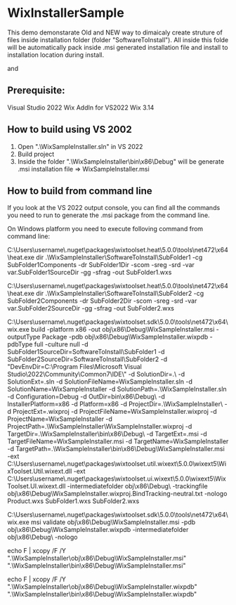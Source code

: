 # WixInstallerSample

This demo demonstarate Old and NEW way to dimaicaly create struture of files inside installation folder (folder "SoftwareToInstall"). All inside this folde will be automatically pack inside .msi generated installation file and install to installation location during install.

<!-- OK - Old way to get content of folders -->
<Target Name="PreBuild" BeforeTargets="PreBuildEvent">
    <Exec Command="&quot;C:\Program Files (x86)\WiX Toolset v5.0\bin\x86\heat.exe&quot; dir &quot;$(SolutionDir)WixSampleInstaller\SoftwareToInstall\SubFolder1&quot; -dr SubFolder1Dir -cg SubFolder1Components -gg -g1 -sf -srd -var &quot;var.SubFolder1SourceDir&quot; -out &quot;$(SolutionDir)WixSampleInstaller\SubFolder1.wxs&quot;&#xA;&quot;C:\Program Files (x86)\WiX Toolset v5.0\bin\x86\heat.exe&quot; dir &quot;$(SolutionDir)WixSampleInstaller\SoftwareToInstall\SubFolder2&quot; -dr SubFolder2Dir -cg SubFolder2Components -gg -g1 -sf -srd -var &quot;var.SubFolder2SourceDir&quot; -out &quot;$(SolutionDir)WixSampleInstaller\SubFolder2.wxs&quot;" />
</Target>

and

<!-- Harvest file components from publish folder - OK - NEW way to get content of folders-->

<HeatDirectory OutputFile="SubFolder1.wxs"
			   DirectoryRefId="SubFolder1Dir"
			   ComponentGroupName="SubFolder1Components"
			   SuppressCom="true"
			   Directory="$(SolutionDir)WixSampleInstaller\SoftwareToInstall\SubFolder1"
			   SuppressFragments="true"
			   SuppressRegistry="true"
			   SuppressRootDirectory="true"
			   AutoGenerateGuids="false"
			   GenerateGuidsNow="true"
			   ToolPath="$(WixToolPath)"
			   PreprocessorVariable="var.SubFolder1SourceDir" />
<HeatDirectory OutputFile="SubFolder2.wxs"
			   DirectoryRefId="SubFolder2Dir"
			   ComponentGroupName="SubFolder2Components"
			   SuppressCom="true"
			   Directory="$(SolutionDir)WixSampleInstaller\SoftwareToInstall\SubFolder2"
			   SuppressFragments="true"
			   SuppressRegistry="true"
			   SuppressRootDirectory="true"
			   AutoGenerateGuids="false"
			   GenerateGuidsNow="true"
			   PreprocessorVariable="var.SubFolder2SourceDir" />
</Target>

## Prerequisite:

Visual Studio 2022
Wix AddIn for VS2022
Wix 3.14

## How to build using VS 2002

1. Open ".\WixSampleInstaller.sln" in VS 2022
2. Build project
3. Inside the folder ".\WixSampleInstaller\bin\x86\Debug" will be generate .msi installation file => WixSampleInstaller.msi

## How to build from command line

If you look at the VS 2022 output console, you can find all the commands you need to run to generate the .msi package from the command line.

On Windows platform you need to execute folloving command from command line:

C:\Users\username\\.nuget\packages\wixtoolset.heat\5.0.0\tools\net472\x64\heat.exe dir .\WixSampleInstaller\SoftwareToInstall\SubFolder1 -cg SubFolder1Components -dr SubFolder1Dir -scom -sreg -srd -var var.SubFolder1SourceDir -gg -sfrag -out SubFolder1.wxs

C:\Users\username\\.nuget\packages\wixtoolset.heat\5.0.0\tools\net472\x64\heat.exe dir .\WixSampleInstaller\SoftwareToInstall\SubFolder2 -cg SubFolder2Components -dr SubFolder2Dir -scom -sreg -srd -var var.SubFolder2SourceDir -gg -sfrag -out SubFolder2.wxs

C:\Users\username\\.nuget\packages\wixtoolset.sdk\5.0.0\tools\net472\x64\wix.exe build -platform x86 -out obj\x86\Debug\WixSampleInstaller.msi -outputType Package -pdb obj\x86\Debug\WixSampleInstaller.wixpdb -pdbType full -culture null -d SubFolder1SourceDir=SoftwareToInstall\SubFolder1 -d SubFolder2SourceDir=SoftwareToInstall\SubFolder2 -d "DevEnvDir=C:\Program Files\Microsoft Visual Studio\2022\Community\Common7\IDE\\" -d SolutionDir=.\ -d SolutionExt=.sln -d SolutionFileName=WixSampleInstaller.sln -d SolutionName=WixSampleInstaller -d SolutionPath=.\WixSampleInstaller.sln -d Configuration=Debug -d OutDir=bin\x86\Debug\ -d InstallerPlatform=x86 -d Platform=x86 -d ProjectDir=.\WixSampleInstaller\ -d ProjectExt=.wixproj -d ProjectFileName=WixSampleInstaller.wixproj -d ProjectName=WixSampleInstaller -d ProjectPath=.\WixSampleInstaller\WixSampleInstaller.wixproj -d TargetDir=.\WixSampleInstaller\bin\x86\Debug\ -d TargetExt=.msi -d TargetFileName=WixSampleInstaller.msi -d TargetName=WixSampleInstaller -d TargetPath=.\WixSampleInstaller\bin\x86\Debug\WixSampleInstaller.msi -ext C:\Users\username\\.nuget\packages\wixtoolset.util.wixext\5.0.0\wixext5\WixToolset.Util.wixext.dll -ext C:\Users\username\\.nuget\packages\wixtoolset.ui.wixext\5.0.0\wixext5\WixToolset.UI.wixext.dll -intermediatefolder obj\x86\Debug\ -trackingfile obj\x86\Debug\WixSampleInstaller.wixproj.BindTracking-neutral.txt -nologo Product.wxs SubFolder1.wxs SubFolder2.wxs

C:\Users\username\\.nuget\packages\wixtoolset.sdk\5.0.0\tools\net472\x64\wix.exe msi validate obj\x86\Debug\WixSampleInstaller.msi -pdb obj\x86\Debug\WixSampleInstaller.wixpdb -intermediatefolder obj\x86\Debug\ -nologo

echo F | xcopy /F /Y ".\WixSampleInstaller\obj\x86\Debug\WixSampleInstaller.msi" ".\WixSampleInstaller\bin\x86\Debug\WixSampleInstaller.msi"

echo F | xcopy /F /Y ".\WixSampleInstaller\obj\x86\Debug\WixSampleInstaller.wixpdb" ".\WixSampleInstaller\bin\x86\Debug\WixSampleInstaller.wixpdb"
